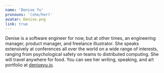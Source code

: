 ```yaml
---
name: 'Denise Yu'
pronouns: '(she/her)'
avatar: Denise.png
link: true
---
```

Denise is a software engineer for now, but at other times, an engineering manager, product manager, and freelance illustrator. She speaks extensively at conferences all over the world on a wide range of interests, ranging from psychological safety on teams to distributed computing. She will travel anywhere for food. You can see her writing, speaking, and art portfolio at [deniseyu.io](https://deniseyu.io/).
      